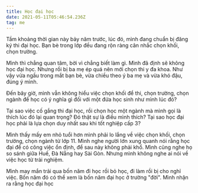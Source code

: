 ```yaml
---
title: Học đại học
date: 2021-05-11T05:46:54.236Z
tag: me
---
```

Tầm khoảng thời gian này bảy năm trước, lúc đó, mình đang chuẩn bị đăng ký thi đại học. Bạn bè trong lớp đều đang rộn ràng cân nhắc chọn khối, chọn trường. 

Mình thì chẳng quan tâm, bời vì chẳng biết làm gì. Mình đã định sẽ không học đại học. Nhưng rồi bị ba mẹ ép quá nên mới chọn thi y đa khoa. Như vậy vừa ngầu trong mắt bạn bè, vừa chiều theo ý ba mẹ và vừa khó đậu, đúng ý mình. 

Đến bây giờ, mình vẫn không hiểu việc chọn khối để thi, chọn trường, chọn ngành để học có ý nghĩa gì đối với một đứa học sinh như mình lúc đó? 

Tại sao việc cố gắng thi đại học, rồi chọn học một ngành mà mình gọi là thích lúc đó lại quan trọng? Đó thật sự là điều mình thích? Tại sao học đại học phải là lựa chọn duy nhất sau khi tốt nghiệp cấp 3? 

Mình thấy mấy em nhỏ tuổi hơn mình phải lo lắng về việc chọn khối, chọn trường, chọn ngành từ lớp 11. Mình nghe người lớn xung quanh nói rằng học đại để có công việc ổn định, để sau này không phải khổ. Mình cũng nghe họ so sánh giữa Huế, Đà Nẵng hay Sài Gòn. Nhưng mình không nghe ai nói về việc học từ trải nghiệm.

Mình may mắn trải qua bốn năm đi học rồi bỏ học, đi làm rồi bị cho nghỉ việc. Bốn năm đó có thể xem là bốn năm đại học ở trường "đời". Mình nhận ra rằng học đại học